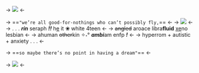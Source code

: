 -> ![](https://64.media.tumblr.com/c7ae592b4a53b30782dec08b88805b9f/7033191d38b8f02e-b6/s1280x1920/d52e080eab5fa2c9782ec8802680520ce4a5c792.pnj) <- 

-> ==`"we’re all good-for-nothings who can’t possibly fly,`== <-
-> ![](https://64.media.tumblr.com/9d28c553e227e89a925695a3a8740cbf/14bbd5defa61e454-53/s400x600/f3fa63abf470ab3a1919c3adcd0299f49be4f472.pnj) <- 
-> . . . ***rin*** seraph ***!!*** h[e](https://en.pronouns.page/@ant_fucker98) it ❀ white 4teen <-
-> ~~angled~~ aroace libra**fluid** [xe](https://rentry.co/rinsflags)no lesbian <-
-> ahuman ~~other~~kin ✧˖° ***ambi***am enfp ***!*** <-
-> hyperrom + autistic + anxiety . . . <-

-> ==`so maybe there’s no point in having a dream"`== <-

-> ![](https://64.media.tumblr.com/3e0b7c283941956eb668751ef669d0ee/7033191d38b8f02e-d2/s1280x1920/a84a246c9f268ef625972672586913b83c928844.pnj) <-
